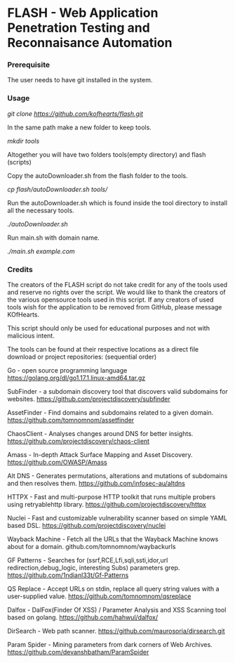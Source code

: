 # FLASH - Web Application Penetration Testing and Reconnaisance Automation #

### Prerequisite ###
The user needs to have git installed in the system.

### Usage ###

_git clone https://github.com/kofhearts/flash.git_

In the same path make a new folder to keep tools.

_mkdir tools_

Altogether you will have two folders tools(empty directory) and flash (scripts)

Copy the autoDownloader.sh from the flash folder to the tools.

_cp flash/autoDownloader.sh tools/_

Run the autoDownloader.sh which is found inside the tool directory to install all the necessary tools.

_./autoDownloader.sh_

Run main.sh with domain name.

_./main.sh example.com_

### Credits ###

The creators of the FLASH script do not take credit for any of the tools used and reserve no rights over the script. 
We would like to thank the creators of the various opensource tools used in this script. 
If any creators of used tools wish for the application to be removed from GitHub, 
please message KOfHearts. 

This script should only be used for educational purposes and not with malicious intent. 

The tools can be found at their respective locations as a direct file download or 
project repositories: (sequential order)

Go - open source programming language
https://golang.org/dl/go1.17.1.linux-amd64.tar.gz

SubFinder - a subdomain discovery tool that discovers valid subdomains for websites. 
https://github.com/projectdiscovery/subfinder

AssetFinder - Find domains and subdomains related to a given domain.
https://github.com/tomnomnom/assetfinder

ChaosClient - Analyses changes around DNS for better insights.
https://github.com/projectdiscovery/chaos-client

Amass - In-depth Attack Surface Mapping and Asset Discovery.
https://github.com/OWASP/Amass

Alt DNS - Generates permutations, alterations and mutations of subdomains and then resolves them.
https://github.com/infosec-au/altdns

HTTPX - Fast and multi-purpose HTTP toolkit that runs multiple probers using retryablehttp library.
https://github.com/projectdiscovery/httpx

Nuclei - Fast and customizable vulnerability scanner based on simple YAML based DSL.
https://github.com/projectdiscovery/nuclei

Wayback Machine - Fetch all the URLs that the Wayback Machine knows about for a domain.
github.com/tomnomnom/waybackurls

GF Patterns - Searches for (ssrf,RCE,Lfi,sqli,ssti,idor,url redirection,debug_logic, interesting Subs) parameters grep.
https://github.com/1ndianl33t/Gf-Patterns

QS Replace - Accept URLs on stdin, replace all query string values with a user-supplied value. 
https://github.com/tomnomnom/qsreplace

Dalfox - DalFox(Finder Of XSS) / Parameter Analysis and XSS Scanning tool based on golang.
https://github.com/hahwul/dalfox/

DirSearch - Web path scanner.
https://github.com/maurosoria/dirsearch.git

Param Spider - Mining parameters from dark corners of Web Archives.
https://github.com/devanshbatham/ParamSpider
